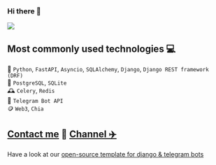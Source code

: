 ### Hi there 👋

![](https://komarev.com/ghpvc/?username=shamaevnn&style=flat)

<!--
**shamaevnn/shamaevnn** is a ✨ _special_ ✨ repository because its `README.md` (this file) appears on your GitHub profile.

Here are some ideas to get you started:

- 🔭 I’m currently working on ...
- 🌱 I’m currently learning ...
- 👯 I’m looking to collaborate on ...
- 🤔 I’m looking for help with ...
- 💬 Ask me about ...
- 📫 How to reach me: ...
- 😄 Pronouns: ...
- ⚡ Fun fact: ...
-->

## Most commonly used technologies 💻<br>
🐍 `Python`, `FastAPI`, `Asyncio`, `SQLAlchemy`, `Django`, `Django REST framework (DRF)` <br>
💾 `PostgreSQL`, `SQLite`<br>
🕰 `Celery`, `Redis`<br>
🤖 `Telegram Bot API`<br>
🪙 `Web3`, `Chia`<br>

## [Contact me](https://t.me/shamaevn/) 🚦 [Channel ✈️](https://t.me/shamaevnn/)
Have a look at our [open-source template for django & telegram bots](https://github.com/ohld/django-telegram-bot)
